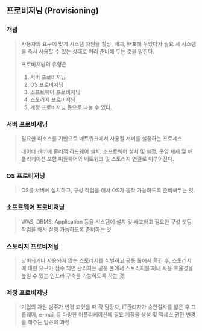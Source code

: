## 프로비저닝 (Provisioning)



### 개념 

> 사용자의 요구에 맞게 시스템 자원을 할당, 배치, 배포해 두었다가 필요 시 시스템을 즉시 사용할 수 있는 상태로 미리 준비해 두는 것을 말한다.  
>
> 프로비저닝의 유형은
>
> 1. 서버 프로비저닝
> 2. OS 프로비저닝
> 3. 소프트웨어 프로비저닝
> 4. 스토리지 프로비저닝
> 5. 계정 프로비저닝 등으로 나눌 수 있다.



### 서버 프로비저닝

> 필요한 리소스를 기반으로 네트워크에서 사용될 서버를 설정하는 프로세스.
>
> 데이터 센터에 물리적 하드웨어 설치, 소프트웨어 설치 및 설정, 운영 체제 및 애플리케이션 포함 미들웨어와 네트워크 및 스토리지 연결로 이루어진다.



### OS 프로비저닝

> OS를 서버에 설치하고, 구성 작업을 해서  OS가 동작 가능하도록 준비해두는 것.



### 소프트웨어 프로비저닝

> WAS, DBMS, Application 등을 시스템에 설치 및 배포하고 필요한 구성 셋팅 작업을 해서 실행 가능하도록 준비하는 것



### 스토리지 프로비저닝

> 낭비되거나 사용되지 않는 스토리지를 식별하고 공통 풀에서 옮긴 후, 스토리지에 대한 요구가 접수 되면 관리자는 공통 풀에서 스토리지를 꺼내 사용 효율성을 높일 수 있는 인프라 구축을 가능하도록 하는 것.



### 계정 프로비저닝

> 기업의 자원 범주가 변경 되었을 때 각 담당자, IT관리자가 승인절차를 밟은 후 그룹웨어, e-mail 등 다양한 어플리케이션에 필요 계정을 생성 및  액세스 권한 변경을 해주는 일련의 과정

### 